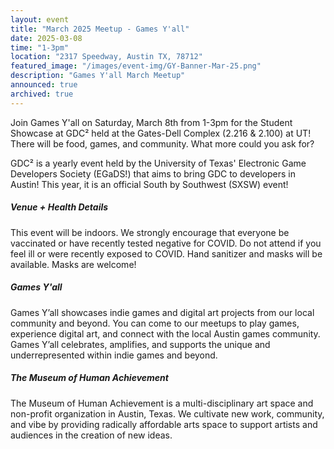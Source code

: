 ```yaml
---
layout: event
title: "March 2025 Meetup - Games Y'all"
date: 2025-03-08
time: "1-3pm"
location: "2317 Speedway, Austin TX, 78712"
featured_image: "/images/event-img/GY-Banner-Mar-25.png"
description: "Games Y'all March Meetup"
announced: true
archived: true
---
```


Join Games Y'all on Saturday, March 8th from 1-3pm for the Student Showcase at GDC² held at the Gates-Dell Complex (2.216 & 2.100) at UT! There will be food, games, and community. What more could you ask for?
  
GDC² is a yearly event held by the University of Texas' Electronic Game Developers Society (EGaDS!) that aims to bring GDC to developers in Austin! This year, it is an official South by Southwest (SXSW) event!

##### Venue + Health Details

This event will be indoors. We strongly encourage that everyone be vaccinated or have recently tested negative for COVID. Do not attend if you feel ill or were recently exposed to COVID. Hand sanitizer and masks will be available. Masks are welcome!

##### Games Y'all

Games Y’all showcases indie games and digital art projects from our local community and beyond. You can come to our meetups to play games, experience digital art, and connect with the local Austin games community. Games Y’all celebrates, amplifies, and supports the unique and underrepresented within indie games and beyond.

##### The Museum of Human Achievement

The Museum of Human Achievement is a multi-disciplinary art space and non-profit organization in Austin, Texas. We cultivate new work, community, and vibe by providing radically affordable arts space to support artists and audiences in the creation of new ideas.
